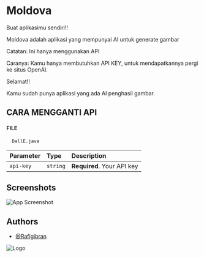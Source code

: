 
# Moldova
Buat aplikasimu sendiri!!

Moldova adalah aplikasi yang mempunyai AI untuk generate gambar

Catatan: Ini hanya menggunakan API

Caranya: Kamu hanya membutuhkan API KEY, untuk mendapatkannya pergi ke situs OpenAI.

Selamat!!

Kamu sudah punya aplikasi yang ada AI penghasil gambar.


## CARA MENGGANTI API

#### FILE

```http
  DallE.java
```

| Parameter | Type     | Description                |
| :-------- | :------- | :------------------------- |
| `api-key` | `string` | **Required**. Your API key |


## Screenshots

![App Screenshot](https://firebasestorage.googleapis.com/v0/b/talkgoo-moldcyber-rafi-gibran.appspot.com/o/Screenshot_2023-08-17-13-48-25-541_com.spacevise.moldova.jpg?alt=media&token=c4d06037-59b9-4699-b2f8-235e369ad281)


## Authors

- [@Rafigibran](https://www.github.com/Rafigibran)


![Logo](https://firebasestorage.googleapis.com/v0/b/talkgoo-moldcyber-rafi-gibran.appspot.com/o/spacevise.png?alt=media&token=b3b63a1d-b9bc-47ec-9042-e77d64fb7b9e)

